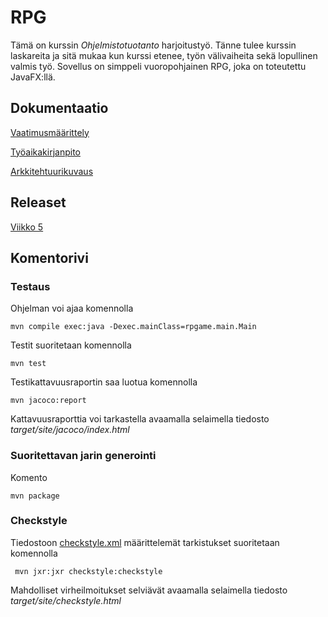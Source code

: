 # RPG

Tämä on kurssin *Ohjelmistotuotanto* harjoitustyö. Tänne tulee kurssin laskareita ja sitä mukaa kun kurssi etenee, työn välivaiheita sekä lopullinen valmis työ. Sovellus on simppeli vuoropohjainen RPG, joka on toteutettu JavaFX:llä. 

## Dokumentaatio

[Vaatimusmäärittely](https://github.com/duckling747/ot-harjoitustyo/blob/master/dokumentointi/vaatimusmaarittely.md)

[Työaikakirjanpito](https://github.com/duckling747/ot-harjoitustyo/blob/master/dokumentointi/tyoaikakirjanpito.md)

[Arkkitehtuurikuvaus](https://github.com/duckling747/ot-harjoitustyo/blob/master/dokumentointi/arkkitehtuuri.md)

## Releaset
[Viikko 5](https://github.com/duckling747/ot-harjoitustyo/releases/tag/viikko5)

## Komentorivi

### Testaus

Ohjelman voi ajaa komennolla
```
mvn compile exec:java -Dexec.mainClass=rpgame.main.Main
```

Testit suoritetaan komennolla
```
mvn test
```
Testikattavuusraportin saa luotua komennolla
```
mvn jacoco:report
```
Kattavuusraporttia voi tarkastella avaamalla selaimella tiedosto _target/site/jacoco/index.html_

### Suoritettavan jarin generointi

Komento

```
mvn package
```

### Checkstyle

Tiedostoon [checkstyle.xml](https://github.com/mluukkai/OtmTodoApp/blob/master/checkstyle.xml) määrittelemät tarkistukset suoritetaan komennolla

```
 mvn jxr:jxr checkstyle:checkstyle
```

Mahdolliset virheilmoitukset selviävät avaamalla selaimella tiedosto _target/site/checkstyle.html_
